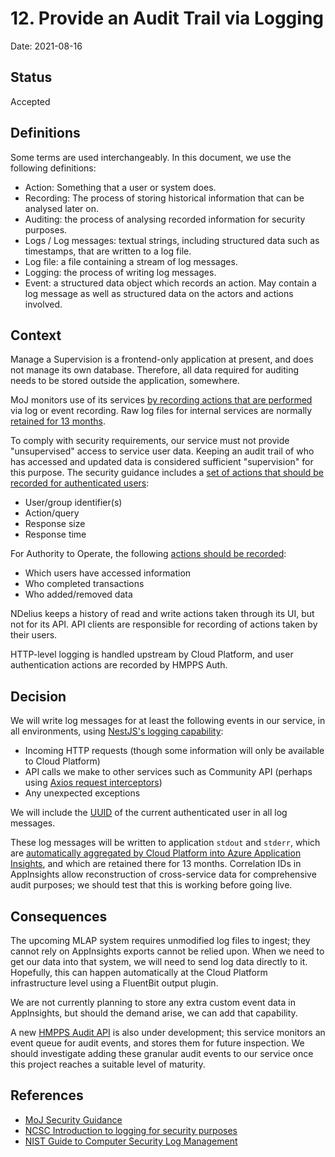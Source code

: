 # 12. Provide an Audit Trail via Logging

Date: 2021-08-16

## Status

Accepted

## Definitions

Some terms are used interchangeably. In this document, we use the following definitions:

* Action: Something that a user or system does.
* Recording: The process of storing historical information that can be analysed later on.
* Auditing: the process of analysing recorded information for security purposes.
* Logs / Log messages: textual strings, including structured data such as timestamps, that are written to a log file.
* Log file: a file containing a stream of log messages.
* Logging: the process of writing log messages.
* Event: a structured data object which records an action. May contain a log message as well as structured data on the actors and actions involved.

## Context

Manage a Supervision is a frontend-only application at present, and does not manage its own database. Therefore, all data required for auditing needs to be stored outside the application, somewhere.

MoJ monitors use of its services [by recording actions that are performed](https://security-guidance.service.justice.gov.uk/logging-and-monitoring) via log or event recording. Raw log files for internal services are normally [retained for 13 months](https://security-guidance.service.justice.gov.uk/logging-and-monitoring/#log-retention).

To comply with security requirements, our service must not provide "unsupervised" access to
service user data. Keeping an audit trail of who has accessed and updated data is considered sufficient "supervision" for
this purpose. The security guidance includes a [set of actions that should be recorded for authenticated users](https://security-guidance.service.justice.gov.uk/custom-applications/#2-authenticated-user-activity-events):

* User/group identifier(s)
* Action/query
* Response size
* Response time

For Authority to Operate, the following [actions should be recorded](https://dsdmoj.atlassian.net/wiki/spaces/NDSS/pages/3053519229/Logging+Audit):

* Which users have accessed information
* Who completed transactions
* Who added/removed data

NDelius keeps a history of read and write actions taken through its UI, but not for its API. API
clients are responsible for recording of actions taken by their users.

HTTP-level logging is handled upstream by Cloud Platform, and user authentication actions
are recorded by HMPPS Auth.

## Decision

We will write log messages for at least the following events in our service, in all environments, using [NestJS's logging capability](https://javascript.plainenglish.io/how-to-use-nestjs-logger-2a9cb107bce9):

* Incoming HTTP requests (though some information will only be available to Cloud Platform)
* API calls we make to other services such as Community API (perhaps using [Axios request interceptors](https://itnext.io/advanced-nestjs-techniques-part-2-logging-outgoing-http-requests-3c75d47c5768))
* Any unexpected exceptions

We will include the [UUID](https://github.com/ministryofjustice/hmpps-auth/blob/9296135ad842e6ec01945d679666ffd46c98654a/src/main/kotlin/uk/gov/justice/digital/hmpps/oauth2server/model/UserDetail.kt) of the current authenticated user in all log messages.

These log messages will be written to application `stdout` and `stderr`, which are [automatically aggregated by Cloud Platform into Azure Application Insights](https://user-guide.cloud-platform.service.justice.gov.uk/documentation/logging-an-app/log-collection-and-storage.html#application-log-collection-and-storage), and which are retained there for 13 months. Correlation IDs in AppInsights allow reconstruction of cross-service data for comprehensive audit purposes; we should test that this is working before going live.

## Consequences

The upcoming MLAP system requires unmodified log files to ingest; they cannot rely on AppInsights exports cannot be relied upon. When
we need to get our data into that system, we will need to send log data directly to it. Hopefully, this can happen automatically at the Cloud Platform infrastructure level using a FluentBit output plugin.

We are not currently planning to store any extra custom event data in AppInsights, but should the demand arise, we can add that capability.

A new [HMPPS Audit API](https://github.com/ministryofjustice/hmpps-audit-api) is also under development; this service monitors an event queue
for audit events, and stores them for future inspection. We should investigate adding these granular audit events to our service once this project reaches a suitable level of maturity.

## References

* [MoJ Security Guidance](https://security-guidance.service.justice.gov.uk/#cyber-and-technical-security-guidance)
* [NCSC Introduction to logging for security purposes](https://www.ncsc.gov.uk/guidance/introduction-logging-security-purposes)
* [NIST Guide to Computer Security Log Management](https://nvlpubs.nist.gov/nistpubs/Legacy/SP/nistspecialpublication800-92.pdf)
